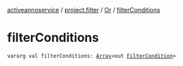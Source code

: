 [activeannoservice](../../index.md) / [project.filter](../index.md) / [Or](index.md) / [filterConditions](./filter-conditions.md)

# filterConditions

`vararg val filterConditions: `[`Array`](https://kotlinlang.org/api/latest/jvm/stdlib/kotlin/-array/index.html)`<out `[`FilterCondition`](../-filter-condition/index.md)`>`